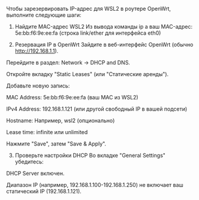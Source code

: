 Чтобы зарезервировать IP-адрес для WSL2 в роутере OpenWrt, выполните следующие шаги:

1. Найдите MAC-адрес WSL2
   Из вывода команды ip a ваш MAC-адрес:
   5e:bb:f6:9e:ee:fa (строка link/ether для интерфейса eth0)

2. Резервация IP в OpenWrt
   Зайдите в веб-интерфейс OpenWrt (обычно http://192.168.1.1).

Перейдите в раздел:
Network → DHCP and DNS.

Откройте вкладку "Static Leases" (или "Статические аренды").

Добавьте новую запись:

MAC Address: 5e:bb:f6:9e:ee:fa (ваш MAC из WSL2)

IPv4 Address: 192.168.1.121 (или другой свободный IP в вашей подсети)

Hostname: Например, wsl2 (опционально)

Lease time: infinite или unlimited

Нажмите "Save", затем "Save & Apply".

3. Проверьте настройки DHCP
   Во вкладке "General Settings" убедитесь:

DHCP Server включен.

Диапазон IP (например, 192.168.1.100-192.168.1.250) не включает ваш статический IP (192.168.1.121).